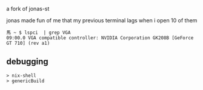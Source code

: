 a fork of jonas-st

jonas made fun of me that my previous terminal lags when i open 10 of them

```
馬 ~ $ lspci  | grep VGA
09:00.0 VGA compatible controller: NVIDIA Corporation GK208B [GeForce GT 710] (rev a1)
```

## debugging

```shell
> nix-shell
> genericBuild
```
